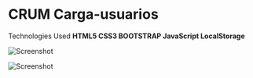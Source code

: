 # CRUM Carga-usuarios

Technologies Used
<b>HTML5
CSS3
BOOTSTRAP
JavaScript
LocalStorage</b>


![Screenshot](https://i.imgur.com/7yUpabM.png)

![Screenshot](https://i.imgur.com/d8LFiLM.png)
